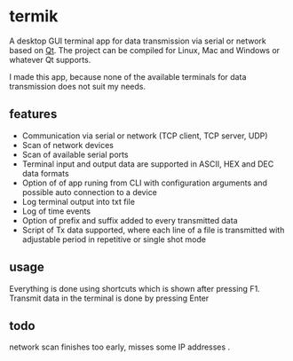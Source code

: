 # termik
A desktop GUI terminal app for data transmission via serial or network based on [Qt](https://www.qt.io/). The project can be compiled for Linux, Mac and Windows or whatever Qt supports.

I made this app, because none of the available terminals for data transmission does not suit my needs.


## features
* Communication via serial or network (TCP client, TCP server, UDP)
* Scan of network devices 
* Scan of available serial ports
* Terminal input and output data are supported in ASCII, HEX and DEC data formats
* Option of of app runing from CLI with configuration arguments and possible auto connection to a device
* Log terminal output into txt file
* Log of time events
* Option of prefix and suffix added to every transmitted data
* Script of Tx data supported, where each line of a file is transmitted with adjustable period in repetitive or single shot mode


## usage
Everything is done using shortcuts which is shown after pressing F1.
Transmit data in the terminal is done by pressing Enter


## todo
network scan finishes too early, misses some IP addresses
.
